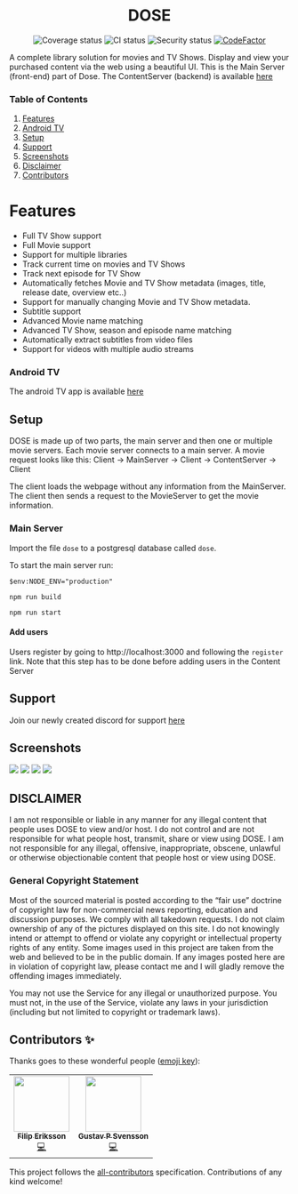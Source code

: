 <h1 align="center">DOSE</h1>

<div align="center">
  <img src="https://img.shields.io/badge/all_contributors-2-orange.svg?style=flat-square" alt="Coverage status">
  <img src="https://github.com/GustavPS/Dose/actions/workflows/main.yml/badge.svg" alt="CI status">
  <img src="https://github.com/GustavPS/Dose/actions/workflows/codeql-analysis.yml/badge.svg" alt="Security status">
  <a href="https://www.codefactor.io/repository/github/gustavps/dose"><img src="https://www.codefactor.io/repository/github/gustavps/dose/badge" alt="CodeFactor" /></a>
  
</div>

A complete library solution for movies and TV Shows. Display and view your purchased content via the web using a beautiful UI.
This is the Main Server (front-end) part of Dose. The ContentServer (backend) is available [here](https://github.com/DoseLibrary/ContentServer)

### Table of Contents
1. [Features](#Features)
2. [Android TV](#AndroidTV)
3. [Setup](#Setup)
4. [Support](#Support)
5. [Screenshots](#Screenshots)
6. [Disclaimer](#Disclaimer)
7. [Contributors](#Contributors)

# Features <a name="Features"></a>
* Full TV Show support
* Full Movie support
* Support for multiple libraries
* Track current time on movies and TV Shows
* Track next episode for TV Show
* Automatically fetches Movie and TV Show metadata (images, title, release date, overview etc..)
* Support for manually changing Movie and TV Show metadata.
* Subtitle support
* Advanced Movie name matching
* Advanced TV Show, season and episode name matching
* Automatically extract subtitles from video files
* Support for videos with multiple audio streams

### Android TV <a name="AndroidTV"></a>
The android TV app is available [here](https://github.com/GustavPS/DoseReactNative)

## Setup <a name="Setup"></a>
DOSE is made up of two parts, the main server and then one or multiple movie servers. Each movie server connects to a main server. A movie request looks like this:
Client -> MainServer -> Client -> ContentServer -> Client

The client loads the webpage without any information from the MainServer. The client then sends a request to the MovieServer to get the movie information.

### Main Server
Import the file `dose` to a postgresql database called `dose`.

To start the main server run:

`$env:NODE_ENV="production"`

`npm run build`

`npm run start`

#### Add users
Users register by going to http://localhost:3000 and following the `register` link. Note that this step has to be done before adding users in the Content Server

## Support <a name="Support"></a>
Join our newly created discord for support [here](https://discord.gg/fKeYBzwxrE)

## Screenshots <a name="Screenshots"></a>
<img src="https://user-images.githubusercontent.com/8510654/166718874-d591ea8e-fd8d-4b36-8326-30cc9b1f7db3.png"/>
<img src="https://user-images.githubusercontent.com/8510654/167170674-38ed5d21-a402-4ff8-93b7-839a4d15b2b4.png"/>
<img src="https://user-images.githubusercontent.com/8510654/167170857-4b08d67a-91e0-4edc-8ed2-07ad41a98d07.png"/>
<img src="https://user-images.githubusercontent.com/8510654/167170947-e1d57afb-0648-4877-9ccd-906d4a43f1ae.png"/>

## DISCLAIMER <a name="Disclaimer"></a>
I am not responsible or liable in any manner for any illegal content that people uses DOSE to view and/or host. I do not control and are not responsible for what people host, transmit, share or view using DOSE. I am not responsible for any illegal, offensive, inappropriate, obscene, unlawful or otherwise objectionable content that people host or view using DOSE.

### General Copyright Statement
Most of the sourced material is posted according to the “fair use” doctrine of copyright law for non-commercial news reporting, education and discussion purposes. We comply with all takedown requests.
I do not claim ownership of any of the pictures displayed on this site. I do not knowingly intend or attempt to offend or violate any copyright or intellectual property rights of any entity. Some images used in this project are taken from the web and believed to be in the public domain.
If any images posted here are in violation of copyright law, please contact me and I will gladly remove the offending images immediately.

You may not use the Service for any illegal or unauthorized purpose. You must not, in the use of the Service, violate any laws in your jurisdiction (including but not limited to copyright or trademark laws).

## Contributors ✨ <a name="Contributors"></a>

Thanks goes to these wonderful people ([emoji key](https://allcontributors.org/docs/en/emoji-key)):

<!-- ALL-CONTRIBUTORS-LIST:START - Do not remove or modify this section -->
<!-- prettier-ignore-start -->
<!-- markdownlint-disable -->
<table>
  <tr>
    <td align="center"><a href="https://github.com/weeklyvillain"><img src="https://avatars.githubusercontent.com/u/16028826?v=4?s=100" width="100px;" alt=""/><br /><sub><b>Filip Eriksson</b></sub></a><br /><a href="https://github.com/GustavPS/Dose/commits?author=weeklyvillain" title="Code">💻</a></td>
    <td align="center"><a href="https://github.com/GustavPS"><img src="https://avatars.githubusercontent.com/u/8510654?v=4?s=100" width="100px;" alt=""/><br /><sub><b>Gustav P Svensson</b></sub></a><br /><a href="https://github.com/GustavPS/Dose/commits?author=GustavPS" title="Code">💻</a></td>
  </tr>
</table>

<!-- markdownlint-restore -->
<!-- prettier-ignore-end -->

<!-- ALL-CONTRIBUTORS-LIST:END -->

This project follows the [all-contributors](https://github.com/all-contributors/all-contributors) specification. Contributions of any kind welcome!
